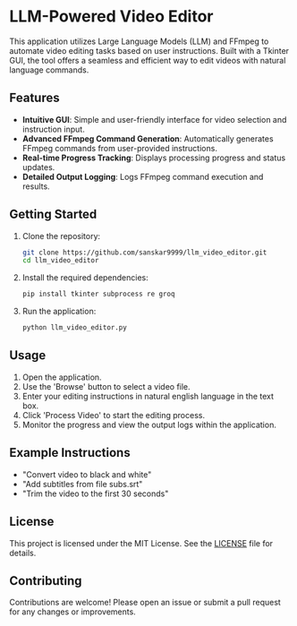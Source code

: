 # LLM-Powered Video Editor

This application utilizes Large Language Models (LLM) and FFmpeg to automate video editing tasks based on user instructions. Built with a Tkinter GUI, the tool offers a seamless and efficient way to edit videos with natural language commands.

## Features
- **Intuitive GUI**: Simple and user-friendly interface for video selection and instruction input.
- **Advanced FFmpeg Command Generation**: Automatically generates FFmpeg commands from user-provided instructions.
- **Real-time Progress Tracking**: Displays processing progress and status updates.
- **Detailed Output Logging**: Logs FFmpeg command execution and results.

## Getting Started
1. Clone the repository:
   ```bash
   git clone https://github.com/sanskar9999/llm_video_editor.git
   cd llm_video_editor
   ```
2. Install the required dependencies:
   ```bash
   pip install tkinter subprocess re groq
   ```
3. Run the application:
   ```bash
   python llm_video_editor.py
   ```

## Usage
1. Open the application.
2. Use the 'Browse' button to select a video file.
3. Enter your editing instructions in natural english language in the text box.
4. Click 'Process Video' to start the editing process.
5. Monitor the progress and view the output logs within the application.

## Example Instructions
- "Convert video to black and white"
- "Add subtitles from file subs.srt"
- "Trim the video to the first 30 seconds"

## License
This project is licensed under the MIT License. See the [LICENSE](LICENSE) file for details.

## Contributing
Contributions are welcome! Please open an issue or submit a pull request for any changes or improvements.
